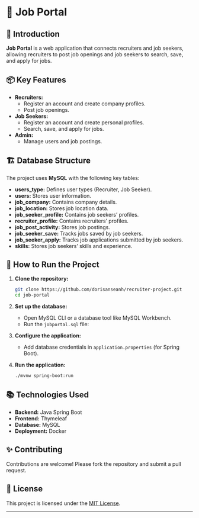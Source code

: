 
# 🌟 Job Portal

## 🚀 Introduction
**Job Portal** is a web application that connects recruiters and job seekers, allowing recruiters to post job openings and job seekers to search, save, and apply for jobs.

## 📦 Key Features
- **Recruiters:**
    - Register an account and create company profiles.
    - Post job openings.
- **Job Seekers:**
    - Register an account and create personal profiles.
    - Search, save, and apply for jobs.
- **Admin:**
    - Manage users and job postings.

## 🏗️ Database Structure
The project uses **MySQL** with the following key tables:
- **users_type:** Defines user types (Recruiter, Job Seeker).
- **users:** Stores user information.
- **job_company:** Contains company details.
- **job_location:** Stores job location data.
- **job_seeker_profile:** Contains job seekers’ profiles.
- **recruiter_profile:** Contains recruiters’ profiles.
- **job_post_activity:** Stores job postings.
- **job_seeker_save:** Tracks jobs saved by job seekers.
- **job_seeker_apply:** Tracks job applications submitted by job seekers.
- **skills:** Stores job seekers’ skills and experience.

## 🔧 How to Run the Project
1. **Clone the repository:**
   ```bash
   git clone https://github.com/dorisanseanh/recruiter-project.git
   cd job-portal
   ```
2. **Set up the database:**
    - Open MySQL CLI or a database tool like MySQL Workbench.
    - Run the `jobportal.sql` file:
 
3. **Configure the application:**
    - Add database credentials in `application.properties` (for Spring Boot).
4. **Run the application:**
   ```bash
   ./mvnw spring-boot:run
   ```


## 📚 Technologies Used
- **Backend:** Java Spring Boot
- **Frontend:** Thymeleaf
- **Database:** MySQL
- **Deployment:** Docker

## ✨ Contributing
Contributions are welcome! Please fork the repository and submit a pull request.

## 📄 License
This project is licensed under the [MIT License](LICENSE).

---

